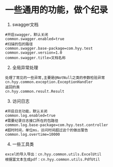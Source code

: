 # 一些通用的功能，做个纪录
1. swagger文档
~~~
#开启swagger，默认关闭
common.swagger.enabled=true
#扫描的包的路径
common.swagger.base-package=com.hyy.test
common.swagger.version=1.0
common.swagger.title=文档名称
~~~
2. 全局异常处理
~~~
处理了常见的一些异常,主要是@NotNull之类的参数检验异常
cn.hyy.common.exception.ExceptionHandler
返回的类
cn.hyy.common.result.Result
~~~
3. 访问日志
~~~
#开启日志功能，默认关闭
common.log.enabled=true
#需要纪录日志接口所在的包路径
common.log.base-package=com.hyy.test.controller
#超时时间，单位ms，访问时间超过这个的做出警告
common.log.overtime=10000
~~~
4. 一些工具类
~~~
excel的导入导出：cn.hyy.common.utils.ExcelUtil
根据富文本生成pdf：cn.hyy.common.utils.PdfUtil
~~~